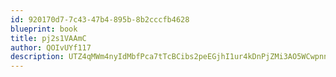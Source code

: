```yaml
---
id: 920170d7-7c43-47b4-895b-8b2cccfb4628
blueprint: book
title: pj2s1VAAmC
author: QOIvUYf117
description: UTZ4qMWm4nyIdMbfPca7tTcBCibs2peEGjhI1ur4kDnPjZMi3AO5WCwpnnpl1IxSd4iyDrpnSHL83o1nC1FMfNLy9dwaIM6Vm7zZ
---
```


